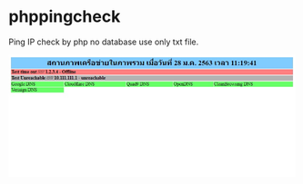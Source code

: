 # phppingcheck
Ping IP check by php no database use only txt file.

![alt text](https://raw.githubusercontent.com/superogira/phppingcheck/master/phppingcheck.jpg)
